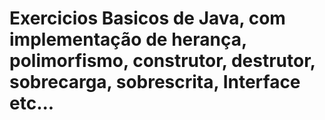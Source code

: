 # Exercicios Basicos de Java, com implementação de herança, polimorfismo, construtor, destrutor, sobrecarga, sobrescrita, Interface etc...
